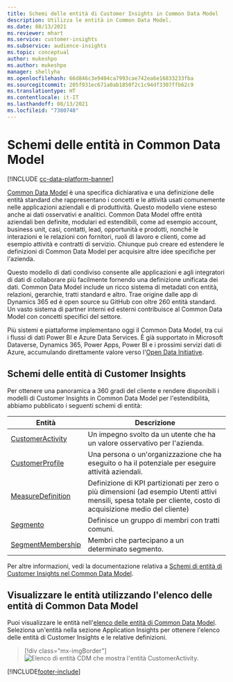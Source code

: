 ```yaml
---
title: Schemi delle entità di Customer Insights in Common Data Model
description: Utilizza le entità in Common Data Model.
ms.date: 08/13/2021
ms.reviewer: mhart
ms.service: customer-insights
ms.subservice: audience-insights
ms.topic: conceptual
author: mukeshpo
ms.author: mukeshpo
manager: shellyha
ms.openlocfilehash: 66d846c3e9404ca7993cae742ea6e16833233fba
ms.sourcegitcommit: 205f931ec671a0ab1850f2c1c94df3307ffb62c9
ms.translationtype: HT
ms.contentlocale: it-IT
ms.lasthandoff: 08/13/2021
ms.locfileid: "7380748"
---
```

# <a name="entity-schemas-in-common-data-model"></a>Schemi delle entità in Common Data Model

[!INCLUDE [cc-data-platform-banner](../includes/cc-data-platform-banner.md)]

[Common Data Model](/common-data-model/) è una specifica dichiarativa e una definizione delle entità standard che rappresentano i concetti e le attività usati comunemente nelle applicazioni aziendali e di produttività. Questo modello viene esteso anche ai dati osservativi e analitici. Common Data Model offre entità aziendali ben definite, modulari ed estendibili, come ad esempio account, business unit, casi, contatti, lead, opportunità e prodotti, nonché le interazioni e le relazioni con fornitori, ruoli di lavoro e clienti, come ad esempio attività e contratti di servizio. Chiunque può creare ed estendere le definizioni di Common Data Model per acquisire altre idee specifiche per l'azienda.

Questo modello di dati condiviso consente alle applicazioni e agli integratori di dati di collaborare più facilmente fornendo una definizione unificata dei dati. Common Data Model include un ricco sistema di metadati con entità, relazioni, gerarchie, tratti standard e altro. Trae origine dalle app di Dynamics 365 ed è open source su GitHub con oltre 260 entità standard. Un vasto sistema di partner interni ed esterni contribuisce al Common Data Model con concetti specifici del settore.

Più sistemi e piattaforme implementano oggi il Common Data Model, tra cui i flussi di dati Power BI e Azure Data Services. È già supportato in Microsoft Dataverse, Dynamics 365, Power Apps, Power BI e i prossimi servizi dati di Azure, accumulando direttamente valore verso l'[Open Data Initiative](https://www.microsoft.com/open-data-initiative).

## <a name="customer-insights-entity-schemas"></a>Schemi delle entità di Customer Insights

Per ottenere una panoramica a 360 gradi del cliente e rendere disponibili i modelli di Customer Insights in Common Data Model per l'estendibilità, abbiamo pubblicato i seguenti schemi di entità:

| Entità | Descrizione |
|---------|---------|
|[CustomerActivity](/common-data-model/schema/core/applicationcommon/foundationcommon/crmcommon/solutions/customerinsights/customeractivity) | Un impegno svolto da un utente che ha un valore osservativo per l'azienda. |
|[CustomerProfile](/common-data-model/schema/core/applicationcommon/foundationcommon/crmcommon/solutions/customerinsights/customerprofile) | Una persona o un'organizzazione che ha eseguito o ha il potenziale per eseguire attività aziendali. |
|[MeasureDefinition](/common-data-model/schema/core/applicationcommon/foundationcommon/crmcommon/solutions/customerinsights/measuredefinition) | Definizione di KPI partizionati per zero o più dimensioni (ad esempio Utenti attivi mensili, spesa totale per cliente, costo di acquisizione medio del cliente) |
|[Segmento ](/common-data-model/schema/core/applicationcommon/foundationcommon/crmcommon/solutions/customerinsights/segment) | Definisce un gruppo di membri con tratti comuni. |
|[SegmentMembership](/common-data-model/schema/core/applicationcommon/foundationcommon/crmcommon/solutions/customerinsights/segmentmembership) | Membri che partecipano a un determinato segmento. |

Per altre informazioni, vedi la documentazione relativa a [Schemi di entità di Customer Insights nel Common Data Model](/common-data-model/schema/core/applicationcommon/foundationcommon/crmcommon/solutions/customerinsights/overview).

## <a name="view-entities-using-the-common-data-model-entity-navigator"></a>Visualizzare le entità utilizzando l'elenco delle entità di Common Data Model

Puoi visualizzare le entità nell'[elenco delle entità di Common Data Model](https://microsoft.github.io/CDM/). Seleziona un'entità nella sezione Application Insights per ottenere l'elenco delle entità di Customer Insights e le relative definizioni.
> [!div class="mx-imgBorder"]
> ![Elenco di entità CDM che mostra l'entità CustomerActivity.](media/CDM-entity-navigator.png "Elenco di entità CDM che mostra l'entità CustomerActivity")


[!INCLUDE[footer-include](../includes/footer-banner.md)]
